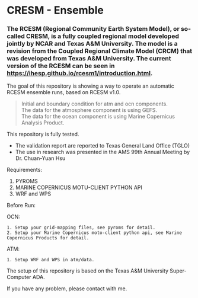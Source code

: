 # CRESM - Ensemble

### The RCESM (Regional Community Earth System Model), or so-called CRESM, is a fully coupled regional model developed jointly by NCAR and Texas A&M University. The model is a revision from the Coupled Regional Climate Model (CRCM) that was developed from Texas A&M University. The current version of the RCESM can be seen in https://ihesp.github.io/rcesm1/introduction.html. 



The goal of this repository is showing a way to operate an automatic RCESM ensemble runs, based on RCESM v1.0.  
> Initial and boundary condition for atm and ocn components.  
> The data for the atmosphere component is using GEFS.  
> The data for the ocean component is using Marine Copernicus Analysis Product.  


This repository is fully tested. 
- The validation report are reported to Texas General Land Office (TGLO)
- The use in research was presented in the AMS 99th Annual Meeting by Dr. Chuan-Yuan Hsu



Requirements:  
1. PYROMS   
2. MARINE COPERNICUS MOTU-CLIENT PYTHON API  
3. WRF and WPS  


Before Run:

  OCN:
  
    1. Setup your grid-mapping files, see pyroms for detail.
    2. Setup your Marine Copernicus moto-client python api, see Marine Copernicus Products for detail.
    
  ATM:
  
    1. Setup WRF and WPS in atm/data.
    
The setup of this repository is based on the Texas A&M University Super-Computer ADA.

If you have any problem, please contact with me.
